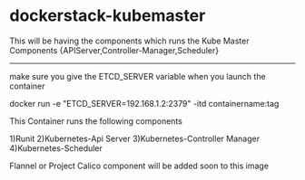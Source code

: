 # dockerstack-kubemaster
This will be having the components which runs the Kube Master Components {APIServer,Controller-Manager,Scheduler}

---

make sure you give the ETCD_SERVER variable when you launch the container

docker run -e "ETCD_SERVER=192.168.1.2:2379" -itd containername:tag

This Container runs the following components

1)Runit
2)Kubernetes-Api Server
3)Kubernetes-Controller Manager
4)Kubernetes-Scheduler

Flannel or Project Calico component will be added soon to this image
